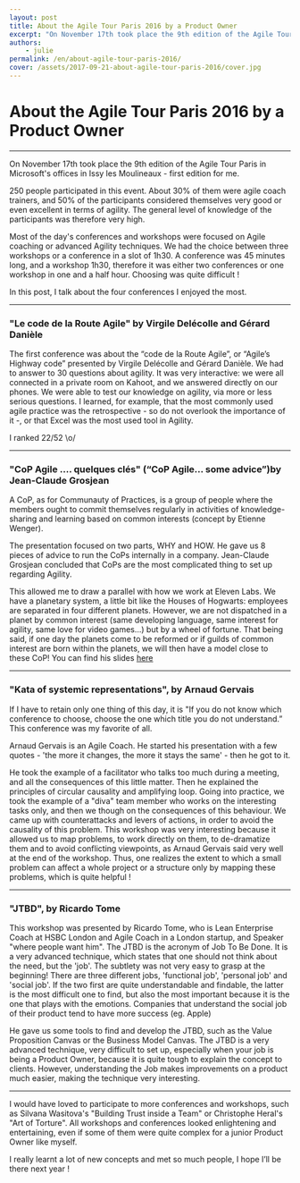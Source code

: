 ```yaml
---
layout: post
title: About the Agile Tour Paris 2016 by a Product Owner
excerpt: "On November 17th took place the 9th edition of the Agile Tour Paris in Microsoft's offices in Issy les Moulineaux - first edition for me."
authors:
    - julie
permalink: /en/about-agile-tour-paris-2016/
cover: /assets/2017-09-21-about-agile-tour-paris-2016/cover.jpg
---
```


# About the Agile Tour Paris 2016 by a Product Owner

----------

On November 17th took place the 9th edition of the Agile Tour Paris in Microsoft's offices in Issy les Moulineaux - first edition for me.

250 people participated in this event. About 30% of them were agile coach trainers, and 50% of the participants considered themselves very good or even excellent in terms of agility. The general level of knowledge of the participants was therefore very high.

Most of the day's conferences and workshops were focused on Agile coaching or advanced Agility techniques.
We had the choice between three workshops or a conference in a slot of 1h30. A conference was 45 minutes long, and a workshop 1h30, therefore it was either two conferences or one workshop in one and a half hour. Choosing was quite difficult !

In this post, I talk about the four conferences I enjoyed the most.

----------

### "Le code de la Route Agile" by Virgile Delécolle and Gérard Danièle

The first conference was about the “code de la Route Agile”, or “Agile’s Highway code” presented by Virgile Delécolle and Gérard Danièle. We had to answer to 30 questions about agility.
It was very interactive: we were all connected in a private room on Kahoot, and we answered directly on our phones. We were able to test our knowledge on agility, via more or less serious questions.
I learned, for example, that the most commonly used agile practice was the retrospective - so do not overlook the importance of it -, or that Excel was the most used tool in Agility.

I ranked 22/52 \o/

----------

### "CoP Agile .... quelques clés" (“CoP Agile… some advice”)by Jean-Claude Grosjean
A CoP, as for Communauty of Practices, is a group of people where the members ought to commit themselves regularly in activities of knowledge-sharing and learning based on common interests (concept by Etienne Wenger).

The presentation focused on two parts, WHY and HOW.
He gave us 8 pieces of advice to run the CoPs internally in a company.
Jean-Claude Grosjean concluded that CoPs are the most complicated thing to set up regarding Agility.

This allowed me to draw a parallel with how we work at Eleven Labs. We have a planetary system, a little bit like the Houses of Hogwarts: employees are separated in four different planets. However, we are not dispatched in a planet by common interest (same developing language, same interest for agility, same love for video games…) but by a wheel of fortune.
That being said, if one day the planets come to be reformed or if guilds of common interest are born within the planets, we will then have a model close to these CoP!
You can find his slides [here](https://www.slideshare.net/jcgrosjean/une-communaut-de-pratiques-agile-qui-marche?ref=http://www.qualitystreet.fr/2016/11/24/les-cles-dune-communaute-agile-qui-marche/)

----------

### "Kata of systemic representations", by Arnaud Gervais

If I have to retain only one thing of this day, it is "If you do not know which conference to choose, choose the one which title you do not understand.” This conference was my favorite of all.


Arnaud Gervais is an Agile Coach. He started his presentation with a few quotes - 'the more it changes, the more it stays the same' - then he got to it.

He took the example of a facilitator who talks too much during a meeting, and all the consequences of this little matter. Then he explained the principles of circular causality and amplifying loop.
Going into practice, we took the example of a "diva" team member who works on the interesting tasks only, and then we though on the consequences of this behaviour. We came up with counterattacks and levers of actions, in order to avoid the causality of this problem.
This workshop was very interesting because it allowed us to map problems, to work directly on them, to de-dramatize them and to avoid conflicting viewpoints, as Arnaud Gervais said very well at the end of the workshop. Thus, one realizes the extent to which a small problem can affect a whole project or a structure only by mapping these problems, which is quite helpful !

----------

### "JTBD", by Ricardo Tome
This workshop was presented by Ricardo Tome, who is Lean Enterprise Coach at HSBC London and Agile Coach in a London startup, and Speaker "where people want him".
The JTBD is the acronym of Job To Be Done. It is a very advanced technique, which states that one should not think about the need, but the 'job'. The subtlety was not very easy to grasp at the beginning!
There are three different jobs, 'functional job', 'personal job' and 'social job'. If the two first are quite understandable and findable, the latter is the most difficult one to find, but also the most important because it is the one that plays with the emotions. Companies that understand the social job of their product tend to have more success (eg. Apple)


He gave us some tools to find and develop the JTBD, such as the Value Proposition Canvas or the Business Model Canvas.
The JTBD is a very advanced technique, very difficult to set up, especially when your job is being a Product Owner, because it is quite tough to explain the concept to clients. However, understanding the Job makes improvements on a product much easier, making the technique very interesting.

----------

I would have loved to participate to more conferences and workshops, such as Silvana Wasitova's "Building Trust inside a Team" or Christophe Heral's "Art of Torture". All workshops and conferences looked enlightening and entertaining, even if some of them were quite complex for a junior Product Owner like myself.

I really learnt a lot of new concepts and met so much people, I hope I’ll be there next year !
